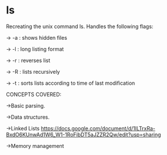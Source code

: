 # ls

Recreating the unix command ls.
Handles the following flags:

   -> -a : shows hidden files
   
   -> -l : long listing format
   
   -> -r : reverses list
   
   -> -R : lists recursively
   
   -> -t : sorts lists according to time of last modification

CONCEPTS COVERED:

   ->Basic parsing.
   
   ->Data structures.
   
   ->Linked Lists
   https://docs.google.com/document/d/1ILTrxRa-BxdO6KUnwAd1W6_W1-1RoFibDT5aJZZR2Qw/edit?usp=sharing 
   
   ->Memory management
